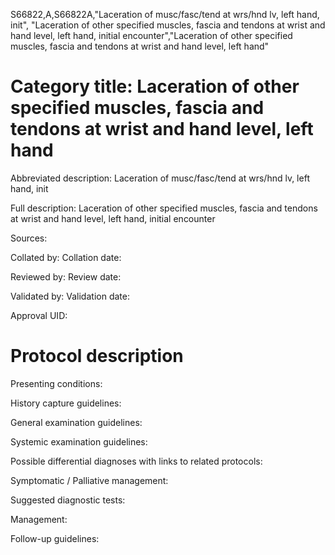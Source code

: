 S66822,A,S66822A,"Laceration of musc/fasc/tend at wrs/hnd lv, left hand, init", "Laceration of other specified muscles, fascia and tendons at wrist and hand level, left hand, initial encounter","Laceration of other specified muscles, fascia and tendons at wrist and hand level, left hand"
# Category title: Laceration of other specified muscles, fascia and tendons at wrist and hand level, left hand

Abbreviated description: Laceration of musc/fasc/tend at wrs/hnd lv, left hand, init

Full description: Laceration of other specified muscles, fascia and tendons at wrist and hand level, left hand, initial encounter

Sources:

Collated by:
Collation date:

Reviewed by:
Review date:

Validated by:
Validation date:

Approval UID:

# Protocol description

Presenting conditions:

History capture guidelines:

General examination guidelines:

Systemic examination guidelines:

Possible differential diagnoses with links to related protocols:

Symptomatic / Palliative management:

Suggested diagnostic tests:

Management:

Follow-up guidelines:
